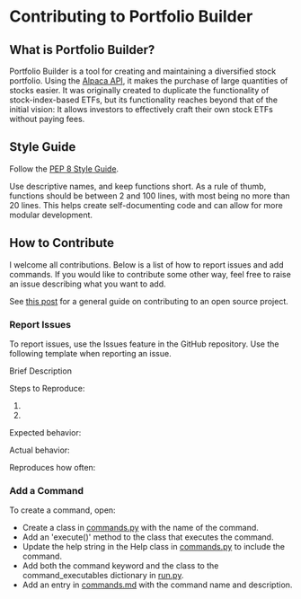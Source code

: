 # Contributing to Portfolio Builder
## What is Portfolio Builder?
Portfolio Builder is a tool for creating and maintaining a diversified stock portfolio. Using the [Alpaca API](https://alpaca.markets), it makes the purchase of large quantities of stocks easier. It was originally created to duplicate the functionality of stock-index-based ETFs, but its functionality reaches beyond that of the initial vision: It allows investors to effectively craft their own stock ETFs without paying fees.

## Style Guide
Follow the [PEP 8 Style Guide](https://www.python.org/dev/peps/pep-0008/). 

Use descriptive names, and keep functions short. As a rule of thumb, functions should be between 2 and 100 lines, with most being no more than 20 lines. This helps create self-documenting code and can allow for more modular development.

## How to Contribute
I welcome all contributions. Below is a list of how to report issues and add commands. If you would like to contribute some other way, feel free to raise an issue describing what you want to add.

See [this post](https://akrabat.com/the-beginners-guide-to-contributing-to-a-github-project/) for a general guide on contributing to an open source project.

### Report Issues
To report issues, use the Issues feature in the GitHub repository.
Use the following template when reporting an issue.

Brief Description

Steps to Reproduce:

1.

2.

Expected behavior:

Actual behavior:

Reproduces how often:

### Add a Command
To create a command, open:
- Create a class in [commands.py](portfoliobuilder/commands.py) with the name of the command.
- Add an 'execute()' method to the class that executes the command.
- Update the help string in the Help class in [commands.py](portfoliobuilder/commands.py) to include the command.
- Add both the command keyword and the class to the command_executables
    dictionary in [run.py](portfoliobuilder/run.py).
- Add an entry in [commands.md](docs/commands.md) with the command name and description.

